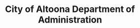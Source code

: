 ---
layout: repo
title: "City of Altoona Department of Administration"
id: 13464
permalink: repos/13464/
---